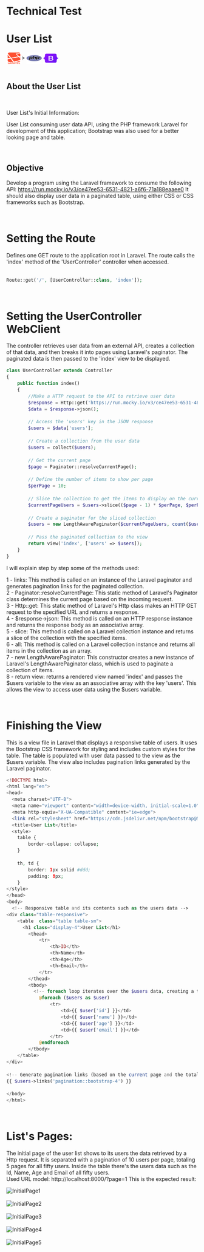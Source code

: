 # Technical Test
# User List

<img align="center" alt="Laravel" height="30" width="40" src="https://raw.githubusercontent.com/devicons/devicon/1119b9f84c0290e0f0b38982099a2bd027a48bf1/icons/laravel/laravel-plain-wordmark.svg" />>
<img align="center" alt="PHP" height="30" width="40" src="https://raw.githubusercontent.com/devicons/devicon/1119b9f84c0290e0f0b38982099a2bd027a48bf1/icons/php/php-original.svg" />
<img align="center" alt="Boostrap" height="30" width="40" src="https://raw.githubusercontent.com/devicons/devicon/1119b9f84c0290e0f0b38982099a2bd027a48bf1/icons/bootstrap/bootstrap-original.svg" />
<br/> <br/>

## About the User List
<br/>

User List's Initial Information:

User List consuming user data API, using the PHP framework Laravel for development of this application; Bootstrap was also used for a better looking page and table.

<br/>

## Objective

Develop a program using the Laravel framework to consume the following API: https://run.mocky.io/v3/ce47ee53-6531-4821-a6f6-71a188eaaee0
It should also display user data in a paginated table, using either CSS or CSS frameworks such as Bootstrap.

<br/>

# Setting the Route

Defines one GET route to the application root in Laravel. 
The route calls the 'index' method of the 'UserController' controller when accessed.

```php

Route::get('/', [UserController::class, 'index']);
```
<br/>

# Setting the UserController WebClient

The controller retrieves user data from an external API, creates a collection of that data, and then breaks it into pages using Laravel's paginator. 
The paginated data is then passed to the 'index' view to be displayed.

```php
class UserController extends Controller
{
    public function index()
    {
        //Make a HTTP request to the API to retrieve user data
        $response = Http::get('https://run.mocky.io/v3/ce47ee53-6531-4821-a6f6-71a188eaaee0');
        $data = $response->json();

        // Access the 'users' key in the JSON response
        $users = $data['users'];

        // Create a collection from the user data
        $users = collect($users);

        // Get the current page
        $page = Paginator::resolveCurrentPage();

        // Define the number of items to show per page
        $perPage = 10;

        // Slice the collection to get the items to display on the current page
        $currentPageUsers = $users->slice(($page - 1) * $perPage, $perPage)->all();

        // Create a paginator for the sliced collection
        $users = new LengthAwarePaginator($currentPageUsers, count($users), $perPage);

        // Pass the paginated collection to the view
        return view('index', ['users' => $users]);
    }
}
```
I will explain step by step some of the methods used:

1 - links: This method is called on an instance of the Laravel paginator and generates pagination links for the paginated collection.
<br/>
2 - Paginator::resolveCurrentPage: This static method of Laravel's Paginator class determines the current page based on the incoming request.
<br/>
3 - Http::get: This static method of Laravel's Http class makes an HTTP GET request to the specified URL and returns a response.
<br/>
4 - $response->json: This method is called on an HTTP response instance and returns the response body as an associative array.
<br/>
5 - slice: This method is called on a Laravel collection instance and returns a slice of the collection with the specified items.
<br/>
6 - all: This method is called on a Laravel collection instance and returns all items in the collection as an array.
<br/>
7 - new LengthAwarePaginator: This constructor creates a new instance of Laravel's LengthAwarePaginator class, which is used to paginate a collection of items.
<br/>
8 - return view: returns a rendered view named 'index' and passes the $users variable to the view as an associative array with the key 'users'. This allows the view to access user data using the $users variable.

<br/>

# Finishing the View

This is a view file in Laravel that displays a responsive table of users. It uses the Bootstrap CSS framework for styling and includes custom styles for the table. 
The table is populated with user data passed to the view as the $users variable. The view also includes pagination links generated by the Laravel paginator.

```php
<!DOCTYPE html>
<html lang="en">
<head>
  <meta charset="UTF-8">
  <meta name="viewport" content="width=device-width, initial-scale=1.0">
  <meta http-equiv="X-UA-Compatible" content="ie=edge">
  <link rel="stylesheet" href="https://cdn.jsdelivr.net/npm/bootstrap@5.1.3/dist/css/bootstrap.min.css">
  <title>User List</title>
  <style>
    table {
        border-collapse: collapse;
    }

    th, td {
        border: 1px solid #ddd;
        padding: 8px;
    }
</style>
</head>
<body>
  <!-- Responsive table and its contents such as the users data -->
<div class="table-responsive">
    <table  class="table table-sm">
      <h1 class="display-4">User List</h1>
        <thead>
            <tr>
                <th>ID</th>
                <th>Name</th>
                <th>Age</th>
                <th>Email</th>
            </tr>
        </thead>
        <tbody>
          <!-- foreach loop iterates over the $users data, creating a table row for each user -->
            @foreach ($users as $user)
                <tr>
                    <td>{{ $user['id'] }}</td>
                    <td>{{ $user['name'] }}</td>
                    <td>{{ $user['age'] }}</td>
                    <td>{{ $user['email'] }}</td>
                </tr>
            @endforeach
        </tbody>
    </table>
</div>

<!-- Generate pagination links (based on the current page and the total number of pages) and also make it look better  -->
{{ $users->links('pagination::bootstrap-4') }}

</body>
</html>
```

<br/>

# List's Pages: 

The initial page of the user list shows to its users the data retrieved by a Http request. It is separated with a pagination of 10 users per page, totaling 5 pages for all fifty users. 
Inside the table there's the users data such as the Id, Name, Age and Email of all fifty users.
<br/>
Used URL model: http://localhost:8000/?page=1
This is the expected result:

![InitialPage1](https://cdn.discordapp.com/attachments/1008741592779206666/1123817683004166204/image.png)
<br/>
<br/>
![InitialPage2](https://cdn.discordapp.com/attachments/1008741592779206666/1123818344269758594/image.png)
<br/>
<br/>
![InitialPage3](https://cdn.discordapp.com/attachments/1008741592779206666/1123818384421826651/image.png)
<br/>
<br/>
![InitialPage4](https://cdn.discordapp.com/attachments/1008741592779206666/1123818425190465566/image.png)
<br/>
<br/>
![InitialPage5](https://cdn.discordapp.com/attachments/1008741592779206666/1123818470358913104/image.png)
<br/>

<br/>

